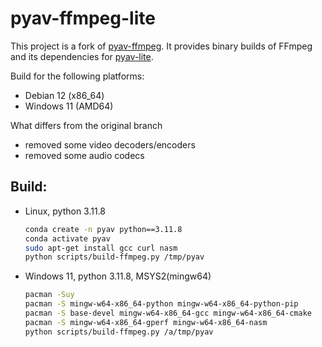 # pyav-ffmpeg-lite

This project is a fork of [pyav-ffmpeg](https://github.com/PyAV-Org/pyav-ffmpeg).
It provides binary builds of FFmpeg and its dependencies for [pyav-lite](https://github.com/adegerard/pyav-ffmpeg-lite).

Build for the following platforms:
- Debian 12 (x86_64)
- Windows 11 (AMD64)

What differs from the original branch
- removed some video decoders/encoders
- removed some audio codecs

## Build:
- Linux, python 3.11.8
    ```sh
    conda create -n pyav python==3.11.8
    conda activate pyav
    sudo apt-get install gcc curl nasm
    python scripts/build-ffmpeg.py /tmp/pyav
    ```

- Windows  11, python 3.11.8, MSYS2(mingw64)
    ```sh
    pacman -Suy
    pacman -S mingw-w64-x86_64-python mingw-w64-x86_64-python-pip
    pacman -S base-devel mingw-w64-x86_64-gcc mingw-w64-x86_64-cmake
    pacman -S mingw-w64-x86_64-gperf mingw-w64-x86_64-nasm
    python scripts/build-ffmpeg.py /a/tmp/pyav
    ```
